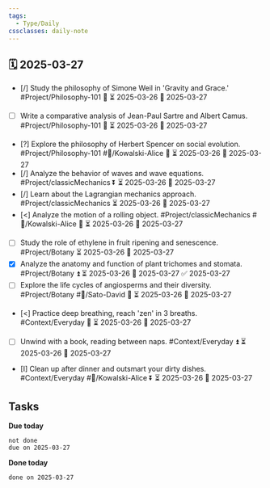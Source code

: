 ```yaml
---
tags:
  - Type/Daily
cssclasses: daily-note
---
```


## 🗓️ 2025-03-27

- [/] Study the philosophy of Simone Weil in 'Gravity and Grace.' #Project/Philosophy-101 🔼 ⏳ 2025-03-26 📅 2025-03-27
- [ ] Write a comparative analysis of Jean-Paul Sartre and Albert Camus. #Project/Philosophy-101 🔽 ⏳ 2025-03-26 📅 2025-03-27
- [?] Explore the philosophy of Herbert Spencer on social evolution. #Project/Philosophy-101 #👤/Kowalski-Alice 🔼 ⏳ 2025-03-26 📅 2025-03-27
- [/] Analyze the behavior of waves and wave equations. #Project/classicMechanics ⏬ ⏳ 2025-03-26 📅 2025-03-27
- [/] Learn about the Lagrangian mechanics approach. #Project/classicMechanics ⏳ 2025-03-26 📅 2025-03-27
- [<] Analyze the motion of a rolling object. #Project/classicMechanics #👤/Kowalski-Alice 🔽 ⏳ 2025-03-26 📅 2025-03-27
- [ ] Study the role of ethylene in fruit ripening and senescence. #Project/Botany ⏳ 2025-03-26 📅 2025-03-27
- [x] Analyze the anatomy and function of plant trichomes and stomata. #Project/Botany ⏫ ⏳ 2025-03-26 📅 2025-03-27 ✅ 2025-03-27
- [ ] Explore the life cycles of angiosperms and their diversity. #Project/Botany #👤/Sato-David 🔼 ⏳ 2025-03-26 📅 2025-03-27
- [<] Practice deep breathing, reach 'zen' in 3 breaths. #Context/Everyday 🔺 ⏳ 2025-03-26 📅 2025-03-27
- [ ] Unwind with a book, reading between naps. #Context/Everyday ⏫ ⏳ 2025-03-26 📅 2025-03-27
- [I] Clean up after dinner and outsmart your dirty dishes. #Context/Everyday #👤/Kowalski-Alice ⏬ ⏳ 2025-03-26 📅 2025-03-27

## Tasks

**Due today**

```tasks
not done
due on 2025-03-27
```

**Done today**

```tasks
done on 2025-03-27
```
            